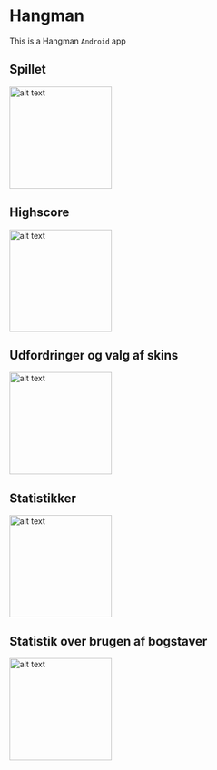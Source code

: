 # Hangman
This is a Hangman <code>Android</code> app

<h2>Spillet</h2>
<img src="https://imgur.com/QD0USLq.jpg" alt="alt text" width="180" >

<h2>Highscore</h2>
<img src="https://imgur.com/ade9QSD.jpg" alt="alt text" width="180" >

<h2>Udfordringer og valg af skins</h2>
<img src="https://imgur.com/JqVsoDL.jpg" alt="alt text" width="180" >

<h2>Statistikker</h2>
<img src="https://imgur.com/0SubacD.jpg" alt="alt text" width="180" >

<h2>Statistik over brugen af bogstaver</h2>
<img src="https://imgur.com/sKCdjgd.jpg" alt="alt text" width="180" >

